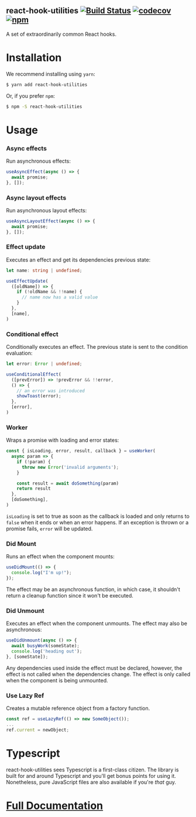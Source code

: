react-hook-utilities [![Build Status][1]](https://github.com/fjcaetano/react-hook-utilities/actions) [![codecov][2]](https://codecov.io/gh/fjcaetano/react-hook-utilities) [![npm][3]](https://www.npmjs.com/package/react-hook-utilities)
---

A set of extraordinarily common React hooks.

# Installation

We recommend installing using `yarn`:
```sh
$ yarn add react-hook-utilities
```

Or, if you prefer `npm`:
```sh
$ npm -S react-hook-utilities
```

# Usage

### Async effects

Run asynchronous effects:

```ts
useAsyncEffect(async () => {
  await promise;
}, []);
```

### Async layout effects

Run asynchronous layout effects:

```ts
useAsyncLayoutEffect(async () => {
  await promise;
}, []);
```

### Effect update

Executes an effect and get its dependencies previous state:

```ts
let name: string | undefined;

useEffectUpdate(
  ([oldName]) => {
    if (!oldName && !!name) {
      // name now has a valid value
    }
  },
  [name],
)
```

### Conditional effect

Conditionally executes an effect. The previous state is sent to the condition evaluation:

```ts
let error: Error | undefined;

useConditionalEffect(
  ([prevError]) => !prevError && !!error,
  () => {
    // an error was introduced
    showToast(error);
  },
  [error],
)
```

### Worker

Wraps a promise with loading and error states:

```ts
const { isLoading, error, result, callback } = useWorker(
  async param => {
    if (!param) {
      throw new Error('invalid arguments');
    }

    const result = await doSomething(param)
    return result
  },
  [doSomething],
)
```

`isLoading` is set to true as soon as the callback is loaded and only returns to `false` when it
ends or when an error happens. If an exception is thrown or a promise fails, `error` will be updated.


### Did Mount

Runs an effect when the component mounts:

```ts
useDidMount(() => {
  console.log("I'm up!");
});
```

The effect may be an asynchronous function, in which case, it shouldn't return a cleanup function
since it won't be executed.

### Did Unmount

Executes an effect when the component unmounts. The effect may also be asynchronous:

```ts
useDidUnmount(async () => {
  await busyWork(someState);
  console.log('heading out');
}, [someState]);
```

Any dependencies used inside the effect must be declared, however, the effect is not called when the
dependencies change. The effect is only called when the component is being unmounted.

### Use Lazy Ref

Creates a mutable reference object from a factory function.

```ts
const ref = useLazyRef(() => new SomeObject());
...
ref.current = newObject;
```

# Typescript

react-hook-utilities sees Typescript is a first-class citizen. The library is built for and around Typescript and you'll get bonus points for using it. Nonetheless, pure JavaScript files are also available if you're _that_ guy.

# [Full Documentation](https://fjcaetano.github.com/react-hook-utilities)

[1]: https://github.com/fjcaetano/react-hook-utilities/workflows/Node%20CI/badge.svg
[2]: https://codecov.io/gh/fjcaetano/react-hook-utilities/branch/master/graph/badge.svg
[3]: https://img.shields.io/npm/v/react-hook-utilities